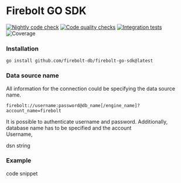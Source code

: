 # Firebolt GO SDK

[![Nightly code check](https://github.com/yuryfirebolt/firebolt-go-sdk/actions/workflows/nightly.yml/badge.svg)](https://github.com/yuryfirebolt/firebolt-go-sdk/actions/workflows/nightly.yml)
[![Code quality checks](https://github.com/yuryfirebolt/firebolt-go-sdk/actions/workflows/code-check.yml/badge.svg)](https://github.com/yuryfirebolt/firebolt-go-sdk/actions/workflows/code-check.yml)
[![Integration tests](https://github.com/yuryfirebolt/firebolt-go-sdk/actions/workflows/integration-tests.yml/badge.svg)](https://github.com/yuryfirebolt/firebolt-go-sdk/actions/workflows/integration-tests.yml)
![Coverage](https://img.shields.io/endpoint?url=https://gist.githubusercontent.com/yuryfirebolt/764079ffbd558d515e250e6528179824/raw/firebolt-go-sdk-coverage.json)


### Installation


```shell
go install github.com/firebolt-db/firebolt-go-sdk@latest
```

### Data source name
All information for the connection could be specifying the data source name.  
```
firebolt://username:password@db_name[/engine_name]?account_name=firebolt
```

It is possible to authenticate username and password. Additionally, database name has to be specified and the account      
Username, 


dsn string

### Example
code snippet
```go
```
